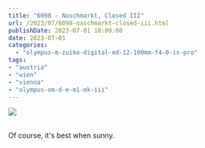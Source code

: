 ```yaml
---
title: "6098 - Naschmarkt, Closed III"
url: /2023/07/6098-naschmarkt-closed-iii.html
publishDate: 2023-07-01 18:00:00
date: 2023-07-01
categories:
  - "olympus-m-zuiko-digital-ed-12-100mm-f4-0-is-pro"
tags:
- "austria"
- "wien"
- "vienna"
- "olympus-om-d-e-m1-mk-iii"
---
```

<div class="container">
<div class="center"><a target="_blank" href="https://d25zfm9zpd7gm5.cloudfront.net/1200x1200/2020/20200308_124146_lr.jpg"><img class="webfeedsFeaturedVisual" src="https://d25zfm9zpd7gm5.cloudfront.net/0600x0600/2020/20200308_124146_lr.jpg" /></a></div>
</div>
<br />

Of course, it's best when sunny.
